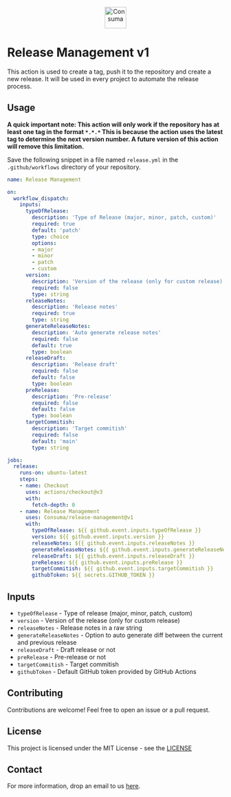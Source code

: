 <p align="center">
  <img src="https://consuma.ai/static/media/logowithname.9e26c0e0.svg" alt="Consuma" height="50" />
</p>

# Release Management v1

This action is used to create a tag, push it to the repository and create a new release.
It will be used in every project to automate the release process.

## Usage

**A quick important note: This action will only work if the repository has at least one tag in the format `*.*.*` This is because the action uses the latest tag to determine the next version number. A future version of this action will remove this limitation.**


Save the following snippet in a file named `release.yml` in the `.github/workflows` directory of your repository.

```yaml
name: Release Management

on:
  workflow_dispatch:
    inputs:
      typeOfRelease:
        description: 'Type of Release (major, minor, patch, custom)'
        required: true
        default: 'patch'
        type: choice
        options:
        - major
        - minor
        - patch
        - custom
      version:
        description: 'Version of the release (only for custom release)'
        required: false
        type: string
      releaseNotes:
        description: 'Release notes'
        required: true
        type: string
      generateReleaseNotes:
        description: 'Auto generate release notes'
        required: false
        default: true
        type: boolean
      releaseDraft:
        description: 'Release draft'
        required: false
        default: false
        type: boolean
      preRelease:
        description: 'Pre-release'
        required: false
        default: false
        type: boolean
      targetCommitish:
        description: 'Target commitish'
        required: false
        default: 'main'
        type: string

jobs:
  release:
    runs-on: ubuntu-latest
    steps:
    - name: Checkout
      uses: actions/checkout@v3
      with:
        fetch-depth: 0
    - name: Release Management
      uses: Consuma/release-management@v1
      with:
        typeOfRelease: ${{ github.event.inputs.typeOfRelease }}
        version: ${{ github.event.inputs.version }}
        releaseNotes: ${{ github.event.inputs.releaseNotes }}
        generateReleaseNotes: ${{ github.event.inputs.generateReleaseNotes }}
        releaseDraft: ${{ github.event.inputs.releaseDraft }}
        preRelease: ${{ github.event.inputs.preRelease }}
        targetCommitish: ${{ github.event.inputs.targetCommitish }}
        githubToken: ${{ secrets.GITHUB_TOKEN }}
```

## Inputs

- `typeOfRelease` - Type of release (major, minor, patch, custom)
- `version` - Version of the release (only for custom release)
- `releaseNotes` - Release notes in a raw string
- `generateReleaseNotes` - Option to auto generate diff between the current and previous release
- `releaseDraft` - Draft release or not
- `preRelease` - Pre-release or not
- `targetCommitish` - Target commitish
- `githubToken` - Default GitHub token provided by GitHub Actions

## Contributing

Contributions are welcome! Feel free to open an issue or a pull request.

## License

This project is licensed under the MIT License - see the [LICENSE](https://github.com/Consuma/release-management/blob/main/LICENSE)

## Contact

For more information, drop an email to us [here](mailto:contact@consuma.ai).